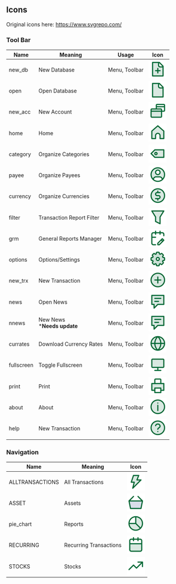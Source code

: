 ## Icons

Original icons here: https://www.svgrepo.com/

### Tool Bar
Name | Meaning |Usage | Icon
--- | --- | --- | ---
new_db | New Database | Menu, Toolbar | ![](SVGs/new_db.svg)
open    | Open Database | Menu, Toolbar | ![](SVGs/open.svg)
new_acc    | New Account | Menu, Toolbar | ![](SVGs/new_acc.svg)
home    | Home | Menu, Toolbar | ![](SVGs/home.svg)
category    | Organize Categories | Menu, Toolbar | ![](SVGs/category.svg)
payee    | Organize Payees | Menu, Toolbar | ![](SVGs/payee.svg)
currency    | Organize Currencies | Menu, Toolbar | ![](SVGs/currency.svg)
filter    | Transaction Report Filter | Menu, Toolbar | ![](SVGs/filter.svg)
grm    | General Reports Manager | Menu, Toolbar | ![](SVGs/grm.svg)
options    | Options/Settings| Menu, Toolbar | ![](SVGs/options.svg)
new_trx    | New Transaction | Menu, Toolbar | ![](SVGs/new_trx.svg)
news    | Open News| Menu, Toolbar | ![](SVGs/news.svg)
nnews    | New News<br>***Needs update**  | Menu, Toolbar | ![](SVGs/nnews.svg)
currates    | Download Currency Rates | Menu, Toolbar | ![](SVGs/currates.svg)
fullscreen    | Toggle Fullscreen | Menu, Toolbar | ![](SVGs/fullscreen.svg)
print    | Print | Menu, Toolbar | ![](SVGs/print.svg)
about    | About | Menu, Toolbar | ![](SVGs/about.svg)
help    | New Transaction | Menu, Toolbar | ![](SVGs/help.svg)

### Navigation
Name | Meaning | Icon
--- | --- | ---
ALLTRANSACTIONS | All Transactions | ![](SVGs/all.svg)
ASSET | Assets | ![](SVGs/assets.svg)
pie_chart | Reports | ![](SVGs/pie_chart.svg)
RECURRING | Recurring Transactions | ![](SVGs/recurring.svg)
STOCKS | Stocks | ![](SVGs/stocks.svg)
